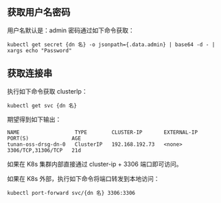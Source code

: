 ## 获取用户名密码
用户名默认是：admin
密码通过如下命令获取：

```shell
kubectl get secret {dn 名} -o jsonpath={.data.admin} | base64 -d - | xargs echo "Password"
```

## 获取连接串
执行如下命令获取 clusterIp：

```shell
kubectl get svc {dn 名}
```

期望得到如下输出：

```shell
NAME                  TYPE        CLUSTER-IP       EXTERNAL-IP   PORT(S)              AGE
tunan-oss-drsg-dn-0   ClusterIP   192.168.192.73   <none>        3306/TCP,31306/TCP   21d
```

如果在 K8s 集群内部直接通过 cluster-ip + 3306 端口即可访问。

如果在 K8s 外部，执行如下命令将端口转发到本地访问：

```shell
kubectl port-forward svc/{dn 名} 3306:3306
```
